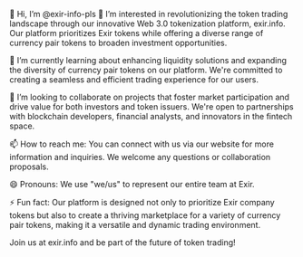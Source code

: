 
👋 Hi, I’m @exir-info-pls
👀 I’m interested in revolutionizing the token trading landscape through our innovative Web 3.0 tokenization platform, exir.info. Our platform prioritizes Exir tokens while offering a diverse range of currency pair tokens to broaden investment opportunities.

🌱 I’m currently learning about enhancing liquidity solutions and expanding the diversity of currency pair tokens on our platform. We're committed to creating a seamless and efficient trading experience for our users.

💞️ I’m looking to collaborate on projects that foster market participation and drive value for both investors and token issuers. We're open to partnerships with blockchain developers, financial analysts, and innovators in the fintech space.

📫 How to reach me: You can connect with us via our website for more information and inquiries. We welcome any questions or collaboration proposals.

😄 Pronouns: We use "we/us" to represent our entire team at Exir.

⚡ Fun fact: Our platform is designed not only to prioritize Exir company tokens but also to create a thriving marketplace for a variety of currency pair tokens, making it a versatile and dynamic trading environment.

Join us at exir.info and be part of the future of token trading!

